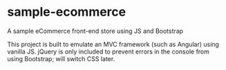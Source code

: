# sample-ecommerce
A sample eCommerce front-end store using JS and Bootstrap

This project is built to emulate an MVC framework (such as Angular) using vanilla JS. jQuery is only included to prevent errors in the console from using Bootstrap; will switch CSS later.
